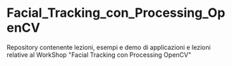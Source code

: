 # Facial_Tracking_con_Processing_OpenCV
Repository contenente lezioni, esempi e demo di applicazioni e lezioni relative al WorkShop "Facial Tracking con Processing OpenCV"
